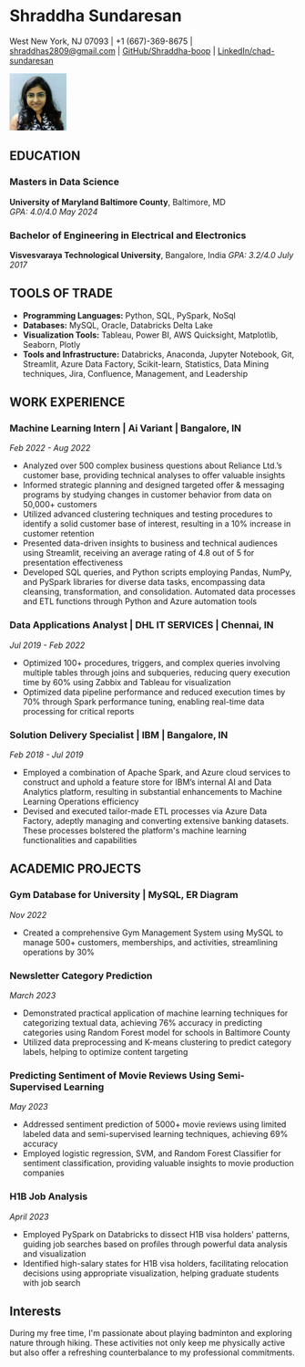 # Shraddha Sundaresan
West New York, NJ 07093 | +1 (667)-369-8675 | shraddhas2809@gmail.com | [GitHub/Shraddha-boop](https://github.com/Shraddha-boop) | [LinkedIn/chad-sundaresan](https://www.linkedin.com/in/chad-sundaresan)

<img src="https://github.com/Shraddha-boop/UMBC-DATA606-FALL2023-MONDAY/blob/main/headshot_SS.jpg" alt="Shraddha Sundaresan Headshot" width="100" height="100">

## EDUCATION
### Masters in Data Science
**University of Maryland Baltimore County**, Baltimore, MD  
*GPA: 4.0/4.0* 
*May 2024*

### Bachelor of Engineering in Electrical and Electronics
**Visvesvaraya Technological University**, Bangalore, India 
*GPA: 3.2/4.0*
*July 2017*

## TOOLS OF TRADE
- **Programming Languages:** Python, SQL, PySpark, NoSql
- **Databases:** MySQL, Oracle, Databricks Delta Lake
- **Visualization Tools:** Tableau, Power BI, AWS Quicksight, Matplotlib, Seaborn, Plotly
- **Tools and Infrastructure:** Databricks, Anaconda, Jupyter Notebook, Git, Streamlit, Azure Data Factory, Scikit-learn, Statistics, Data Mining techniques, Jira, Confluence, Management, and Leadership

## WORK EXPERIENCE
### Machine Learning Intern | Ai Variant | Bangalore, IN
*Feb 2022 - Aug 2022*
- Analyzed over 500 complex business questions about Reliance Ltd.’s customer base, providing technical analyses to offer valuable insights
- Informed strategic planning and designed targeted offer & messaging programs by studying changes in customer behavior from data on 50,000+ customers
- Utilized advanced clustering techniques and testing procedures to identify a solid customer base of interest, resulting in a 10% increase in customer retention
- Presented data-driven insights to business and technical audiences using Streamlit, receiving an average rating of 4.8 out of 5 for presentation effectiveness
- Developed SQL queries, and Python scripts employing Pandas, NumPy, and PySpark libraries for diverse data tasks, encompassing data cleansing, transformation, and consolidation. Automated data processes and ETL functions through Python and Azure automation tools

### Data Applications Analyst | DHL IT SERVICES | Chennai, IN
*Jul 2019 - Feb 2022*
- Optimized 100+ procedures, triggers, and complex queries involving multiple tables through joins and subqueries, reducing query execution time by 60% using Zabbix and Tableau for visualization
- Optimized data pipeline performance and reduced execution times by 70% through Spark performance tuning, enabling real-time data processing for critical reports

### Solution Delivery Specialist | IBM | Bangalore, IN
*Feb 2018 - Jul 2019*
- Employed a combination of Apache Spark, and Azure cloud services to construct and uphold a feature store for IBM’s internal AI and Data Analytics platform, resulting in substantial enhancements to Machine Learning Operations efficiency
- Devised and executed tailor-made ETL processes via Azure Data Factory, adeptly managing and converting extensive banking datasets. These processes bolstered the platform's machine learning functionalities and capabilities

## ACADEMIC PROJECTS
### Gym Database for University | MySQL, ER Diagram
*Nov 2022*
- Created a comprehensive Gym Management System using MySQL to manage 500+ customers, memberships, and activities, streamlining operations by 30%

### Newsletter Category Prediction
*March 2023*
- Demonstrated practical application of machine learning techniques for categorizing textual data, achieving 76% accuracy in predicting categories using Random Forest model for schools in Baltimore County
- Utilized data preprocessing and K-means clustering to predict category labels, helping to optimize content targeting

### Predicting Sentiment of Movie Reviews Using Semi-Supervised Learning
*May 2023*
- Addressed sentiment prediction of 5000+ movie reviews using limited labeled data and semi-supervised learning techniques, achieving 69% accuracy
- Employed logistic regression, SVM, and Random Forest Classifier for sentiment classification, providing valuable insights to movie production companies

### H1B Job Analysis
*April 2023*
- Employed PySpark on Databricks to dissect H1B visa holders' patterns, guiding job searches based on profiles through powerful data analysis and visualization
- Identified high-salary states for H1B visa holders, facilitating relocation decisions using appropriate visualization, helping graduate students with job search

## Interests
During my free time, I'm passionate about playing badminton and exploring nature through hiking. These activities not only keep me physically active but also offer a refreshing counterbalance to my professional commitments.

